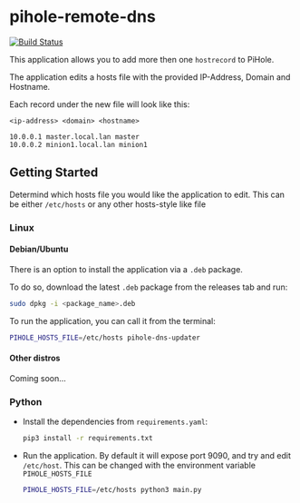 # pihole-remote-dns

[![Build Status](https://travis-ci.org/Pobek/pihole-dns-updater.svg?branch=master)](https://travis-ci.org/Pobek/pihole-dns-updater)

This application allows you to add more then one `hostrecord` to PiHole.

The application edits a hosts file with the provided IP-Address, Domain and Hostname.

Each record under the new file will look like this:

```
<ip-address> <domain> <hostname>

10.0.0.1 master.local.lan master
10.0.0.2 minion1.local.lan minion1
```

## Getting Started

Determind which hosts file you would like the application to edit.
This can be either `/etc/hosts` or any other hosts-style like file

### Linux

#### Debian/Ubuntu

There is an option to install the application via a `.deb` package.

To do so, download the latest `.deb` package from the releases tab and run:

```bash
sudo dpkg -i <package_name>.deb
```

To run the application, you can call it from the terminal:

```bash
PIHOLE_HOSTS_FILE=/etc/hosts pihole-dns-updater
```

#### Other distros

Coming soon...

### Python

- Install the dependencies from `requirements.yaml`:

  ```bash
  pip3 install -r requirements.txt
  ```

- Run the application. By default it will expose port 9090, and try and edit `/etc/host`.
  This can be changed with the environment variable `PIHOLE_HOSTS_FILE`

  ```bash
  PIHOLE_HOSTS_FILE=/etc/hosts python3 main.py
  ```
